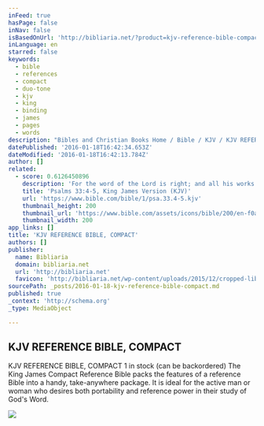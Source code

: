 ```yaml
---
inFeed: true
hasPage: false
inNav: false
isBasedOnUrl: 'http://bibliaria.net/?product=kjv-reference-bible-compact'
inLanguage: en
starred: false
keywords:
  - bible
  - references
  - compact
  - duo-tone
  - kjv
  - king
  - binding
  - james
  - pages
  - words
description: "Bibles and Christian Books Home / Bible / KJV / KJV REFERENCE BIBLE, COMPACT 1 in stock (can be backordered) The King James Compact Reference Bible packs the features of a reference Bible into a handy, take-anywhere package. It is ideal for the active man or woman who desires both portability and reference power in their study of God's Word."
datePublished: '2016-01-18T16:42:34.653Z'
dateModified: '2016-01-18T16:42:13.784Z'
author: []
related:
  - score: 0.6126450896
    description: 'For the word of the Lord is right; and all his works are done in truth. He loveth righteousness and judgment: the earth is full of the goodness of the Lord.'
    title: 'Psalms 33:4-5, King James Version (KJV)'
    url: 'https://www.bible.com/bible/1/psa.33.4-5.kjv'
    thumbnail_height: 200
    thumbnail_url: 'https://www.bible.com/assets/icons/bible/200/en-f0ac504a6807117e869c7c659380c772.png'
    thumbnail_width: 200
app_links: []
title: 'KJV REFERENCE BIBLE, COMPACT'
authors: []
publisher:
  name: Bibliaria
  domain: bibliaria.net
  url: 'http://bibliaria.net'
  favicon: 'http://bibliaria.net/wp-content/uploads/2015/12/cropped-library011-192x192.jpg'
sourcePath: _posts/2016-01-18-kjv-reference-bible-compact.md
published: true
_context: 'http://schema.org'
_type: MediaObject

---
```

<article style=""><h1>KJV REFERENCE BIBLE, COMPACT</h1><p>KJV REFERENCE BIBLE, COMPACT 1 in stock (can be backordered) The King James Compact Reference Bible packs the features of a reference Bible into a handy, take-anywhere package. It is ideal for the active man or woman who desires both portability and reference power in their study of God's Word.</p><img src="https://s3-us-west-2.amazonaws.com/the-grid-img/p/c6d180cc0aaff86d1f007f4fd6b5d7392ae973b2.jpg" /></article>